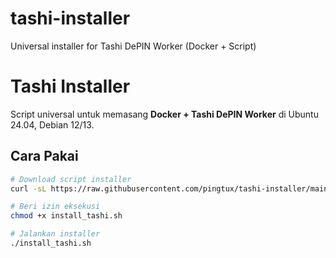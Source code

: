 # tashi-installer
Universal installer for Tashi DePIN Worker (Docker + Script)

# Tashi Installer

Script universal untuk memasang **Docker + Tashi DePIN Worker** di Ubuntu 24.04, Debian 12/13.

## Cara Pakai
```bash
# Download script installer
curl -sL https://raw.githubusercontent.com/pingtux/tashi-installer/main/install_tashi.sh -o install_tashi.sh

# Beri izin eksekusi
chmod +x install_tashi.sh

# Jalankan installer
./install_tashi.sh
